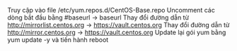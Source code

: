 Truy cập vào file /etc/yum.repos.d/CentOS-Base.repo
Uncomment các dòng bắt đầu bằng #baseurl -> baseurl
Thay đổi đường dẫn từ http://mirrorlist.centos.org -> https://vault.centos.org
Thay đổi đường dẫn từ http://mirror.centos.org -> https://vault.centos.org
Update lại gói yum bằng yum update -y và tiến hành reboot
